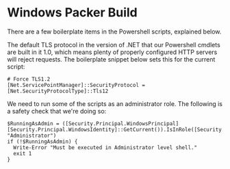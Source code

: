 # Windows Packer Build

There are a few boilerplate items in the Powershell scripts, explained below.

The default TLS protocol in the version of .NET that our Powershell cmdlets are built in it 1.0, which means plenty of properly configured HTTP servers will reject requests. The boilerplate snippet below sets this for the current script:

```
# Force TLS1.2
[Net.ServicePointManager]::SecurityProtocol = [Net.SecurityProtocolType]::Tls12
```

We need to run some of the scripts as an administrator role. The following is a safety check that we're doing so:

```
$RunningAsAdmin = ([Security.Principal.WindowsPrincipal] [Security.Principal.WindowsIdentity]::GetCurrent()).IsInRole([Security.Principal.WindowsBuiltInRole] "Administrator")
if (!$RunningAsAdmin) {
  Write-Error "Must be executed in Administrator level shell."
  exit 1
}
```
